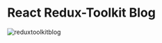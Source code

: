 <h1>React Redux-Toolkit Blog</h1>


![reduxtoolkitblog](https://user-images.githubusercontent.com/38325801/207316193-0fd71712-55b2-460d-a7ff-7018561abad3.png)